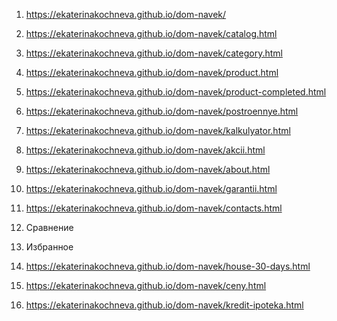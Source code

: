 1. https://ekaterinakochneva.github.io/dom-navek/
2. https://ekaterinakochneva.github.io/dom-navek/catalog.html
3. https://ekaterinakochneva.github.io/dom-navek/category.html
4. https://ekaterinakochneva.github.io/dom-navek/product.html
5. https://ekaterinakochneva.github.io/dom-navek/product-completed.html
6. https://ekaterinakochneva.github.io/dom-navek/postroennye.html
7. https://ekaterinakochneva.github.io/dom-navek/kalkulyator.html
8. https://ekaterinakochneva.github.io/dom-navek/akcii.html
9. https://ekaterinakochneva.github.io/dom-navek/about.html
10. https://ekaterinakochneva.github.io/dom-navek/garantii.html
11. https://ekaterinakochneva.github.io/dom-navek/contacts.html
12. Сравнение
13. Избранное
14. https://ekaterinakochneva.github.io/dom-navek/house-30-days.html

15. https://ekaterinakochneva.github.io/dom-navek/ceny.html
16. https://ekaterinakochneva.github.io/dom-navek/kredit-ipoteka.html